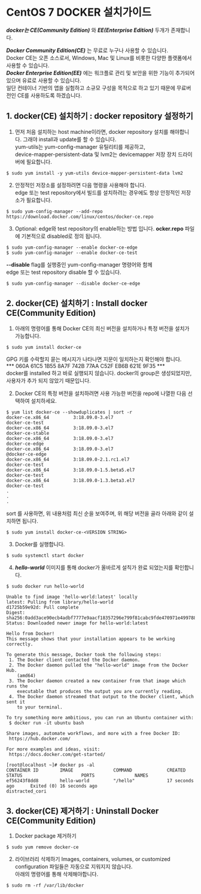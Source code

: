 # CentOS 7 DOCKER 설치가이드
***docker는 CE(Community Edition)*** 와 ***EE(Enterprise Edition)*** 두개가 존재합니다.

***Docker Community Edition(CE)*** 는 무료로 누구나 사용할 수 있습니다.  
Docker CE는 오픈 소스로서, Windows, Mac 및 Linux를 비롯한 다양한 플랫폼에서 사용할 수 있습니다.  
***Docker Enterprise Edition(EE)*** 에는 워크플로 관리 및 보안을 위한 기능이 추가되어 있으며 유료로 사용할 수 있습니다.  
일단 컨테이너 기반의 앱을 실험하고 소규모 구성을 목적으로 하고 있기 때문에 무료버전인 CE를 사용하도록 하겠습니다.  

## 1. docker(CE) 설치하기 : docker repository 설정하기
1) 먼저 처음 설치하는 host machine이라면, docker repository 설치를 해야합니다. 그래야 install과 update를 할 수 있습니다.  
yum-utils는 yum-config-manager 유틸리티를 제공하고,  
device-mapper-persistent-data 및 lvm2는 devicemapper 저장 장치 드라이버에 필요합니다.
```{.text}
$ sudo yum install -y yum-utils device-mapper-persistent-data lvm2
```  

2) 안정적인 저장소를 설정하려면 다음 명령을 사용해야 합니다.  
edge 또는 test repository에서 빌드를 설치하려는 경우에도 항상 안정적인 저장소가 필요합니다.
```{.text}
$ sudo yum-config-manager --add-repo https://download.docker.com/linux/centos/docker-ce.repo
```  

3) Optional: edge와 test repository의 enable하는 방법 입니다. **ocker.repo** 파일에 기본적으로 disabled로 정의 됩니다.  
```{.text}
$ sudo yum-config-manager --enable docker-ce-edge
$ sudo yum-config-manager --enable docker-ce-test
```
**--disable** flag를 실행중인 yum-config-manager 명령어와 함께  
edge 또는 test repository disable 할 수 있습니다.
```{.text}
$ sudo yum-config-manager --disable docker-ce-edge
```

## 2. docker(CE) 설치하기 : Install docker CE(Community Edition)
1) 아래의 명령어를 통해 Docker CE의 최신 버전을 설치하거나 특정 버전을 설치가 가능합니다.
```{.text}
$ sudo yum install docker-ce
```
GPG 키를 수락할지 묻는 메시지가 나타나면 지문이 일치하는지 확인해야 합니다.  
*** 060A 61C5 1B55 8A7F 742B 77AA C52F EB6B 621E 9F35 ***  
docker를 installed 하고 바로 실행되지 않습니다. docker의 group은 생성되었지만, 사용자가 추가 되지 않았기 때문입니다.  

2) Docker CE의 특정 버전을 설치하려면 사용 가능한 버전을 repo에 나열한 다음 선택하여 설치하세요.
```{.text}
$ yum list docker-ce --showduplicates | sort -r
docker-ce.x86_64         3:18.09.0-3.el7                        docker-ce-test
docker-ce.x86_64         3:18.09.0-3.el7                        docker-ce-stable
docker-ce.x86_64         3:18.09.0-3.el7                        docker-ce-edge
docker-ce.x86_64         3:18.09.0-3.el7                        @docker-ce-edge
docker-ce.x86_64         3:18.09.0-2.1.rc1.el7                  docker-ce-test
docker-ce.x86_64         3:18.09.0-1.5.beta5.el7                docker-ce-test
docker-ce.x86_64         3:18.09.0-1.3.beta3.el7                docker-ce-test
.
.
.
```
sort 를 사용하면, 위 내용처럼 최신 순을 보여주며, 위 해당 버전을 골라 아래와 같이 설치하면 됩니다.
```{.text}
$ sudo yum install docker-ce-<VERSION STRING>
```

3) Docker를 실행합니다.  
```{.text}
$ sudo systemctl start docker
```

4) ***hello-world*** 이미지를 통해 docker가 올바르게 설칙가 완료 되었는지를 확인합니다.
```{.text}
$ sudo docker run hello-world

Unable to find image 'hello-world:latest' locally
latest: Pulling from library/hello-world
d1725b59e92d: Pull complete
Digest: sha256:0add3ace90ecb4adbf7777e9aacf18357296e799f81cabc9fde470971e499788
Status: Downloaded newer image for hello-world:latest

Hello from Docker!
This message shows that your installation appears to be working correctly.

To generate this message, Docker took the following steps:
 1. The Docker client contacted the Docker daemon.
 2. The Docker daemon pulled the "hello-world" image from the Docker Hub.
    (amd64)
 3. The Docker daemon created a new container from that image which runs the
    executable that produces the output you are currently reading.
 4. The Docker daemon streamed that output to the Docker client, which sent it
    to your terminal.

To try something more ambitious, you can run an Ubuntu container with:
 $ docker run -it ubuntu bash

Share images, automate workflows, and more with a free Docker ID:
 https://hub.docker.com/

For more examples and ideas, visit:
 https://docs.docker.com/get-started/
 
[root@localhost ~]# docker ps -al
CONTAINER ID        IMAGE               COMMAND             CREATED             STATUS                      PORTS               NAMES
ef56243f8dd8        hello-world         "/hello"            17 seconds ago      Exited (0) 16 seconds ago                       distracted_cori
```

## 3. docker(CE) 제거하기 : Uninstall Docker CE(Community Edition)
1) Docker package 제거하기
```{.text}
$ sudo yum remove docker-ce
```

2) 라이브러리 삭제하기
Images, containers, volumes, or customized configuration 파일들은 자동으로 지워지지 않습니다.  
아래의 명령어를 통해 삭제해야합니다.
```{.text}
$ sudo rm -rf /var/lib/docker
```
